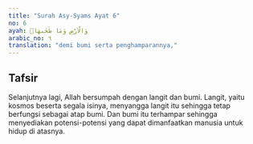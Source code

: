 ```yaml
---
title: "Surah Asy-Syams Ayat 6"
no: 6
ayah: وَالْاَرْضِ وَمَا طَحٰىهَاۖ
arabic_no: ٦
translation: "demi bumi serta penghamparannya,"
---
```


## Tafsir

Selanjutnya lagi, Allah bersumpah dengan langit dan bumi. Langit, yaitu kosmos beserta segala isinya, menyangga langit itu sehingga tetap berfungsi sebagai atap bumi. Dan bumi itu terhampar sehingga menyediakan potensi-potensi yang dapat dimanfaatkan manusia untuk hidup di atasnya.